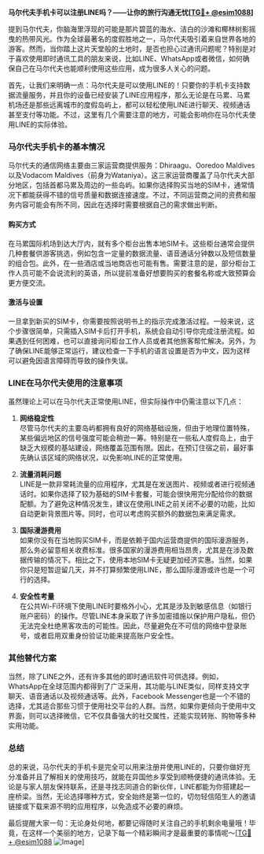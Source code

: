 **马尔代夫手机卡可以注册LINE吗？——让你的旅行沟通无忧[[TG💪+ @esim1088](https://t.me/s/esim1088)]**

提到马尔代夫，你脑海里浮现的可能是那片碧蓝的海水、洁白的沙滩和椰林树影摇曳的热带风光。作为全球最著名的度假胜地之一，马尔代夫吸引着来自世界各地的游客。然而，当你踏上这片天堂般的土地时，是否也担心过通讯问题呢？特别是对于喜欢使用即时通讯工具的朋友来说，比如LINE、WhatsApp或者微信，如何确保自己在马尔代夫也能顺利使用这些应用，成为很多人关心的问题。

首先，让我们来明确一点：马尔代夫是可以使用LINE的！只要你的手机卡支持数据流量服务，并且你的设备已经安装了LINE应用程序，那么无论是在马累、马累机场还是那些远离城市的度假岛屿上，都可以轻松使用LINE进行聊天、视频通话甚至支付等功能。不过，这里有几个需要注意的地方，可能会影响你在马尔代夫使用LINE的实际体验。

### **马尔代夫手机卡的基本情况**

马尔代夫的通信网络主要由三家运营商提供服务：Dhiraagu、Ooredoo Maldives以及Vodacom Maldives（前身为Wataniya）。这三家运营商覆盖了马尔代夫大部分地区，包括首都马累及周边的一些岛屿。如果你选择购买当地的SIM卡，通常情况下都能获得不错的信号质量和数据连接速度。不过，不同运营商之间的资费和服务内容可能会有所不同，因此在选择时需要根据自己的需求做出判断。

#### **购买方式**
在马累国际机场到达大厅内，就有多个柜台出售本地SIM卡。这些柜台通常会提供几种套餐供游客挑选，例如包含一定量的数据流量、语音通话分钟数以及短信数量的组合包。此外，在一些酒店或当地商店也可能有售。需要注意的是，部分柜台工作人员可能不会说流利的英语，所以提前准备好想要购买的套餐名称或大致预算会更方便交流。

#### **激活与设置**
一旦拿到新买的SIM卡，你需要按照说明书上的指示完成激活过程。一般来说，这个步骤很简单，只需插入SIM卡后打开手机，系统会自动引导你完成注册流程。如果遇到任何困难，也可以直接询问柜台工作人员或者其他旅客帮忙解决。另外，为了确保LINE能够正常运行，建议检查一下手机的语言设置是否为中文，因为这样可以避免因语言障碍而导致的操作失误。

### **LINE在马尔代夫使用的注意事项**

虽然理论上可以在马尔代夫正常使用LINE，但实际操作中仍需注意以下几点：

1. **网络稳定性**  
   尽管马尔代夫的主要岛屿都拥有良好的网络基础设施，但由于地理位置特殊，某些偏远地区的信号强度可能会稍逊一筹。特别是在一些私人度假岛上，由于缺乏大规模的基站建设，网络覆盖范围有限。因此，在预订住宿之前，最好事先确认该区域的网络状况，以免影响LINE的正常使用。

2. **流量消耗问题**  
   LINE是一款非常耗流量的应用程序，尤其是在发送图片、视频或者进行视频通话时。如果你选择了较为基础的SIM卡套餐，可能会很快用完分配给你的数据配额。为了避免这种情况发生，建议在使用LINE之前关闭不必要的功能，比如自动更新背景图片等。同时，也可以考虑购买额外的数据包来满足需求。

3. **国际漫游费用**  
   如果你没有在当地购买SIM卡，而是依赖于国内运营商提供的国际漫游服务，那么务必留意相关收费标准。很多国家的漫游费用相当昂贵，尤其是在涉及数据传输的情况下。相比之下，使用本地SIM卡无疑更加经济实惠。当然，如果你只是短暂逗留几天，并不打算频繁使用LINE，那么国际漫游或许也是一个可行的选择。

4. **安全性考量**  
   在公共Wi-Fi环境下使用LINE时要格外小心，尤其是涉及到敏感信息（如银行账户密码）的操作。尽管LINE本身采取了许多加密措施以保护用户隐私，但仍无法完全杜绝黑客攻击的可能性。因此，尽量避免在不可信的网络中登录账号，或者启用双重身份验证功能来提高账户安全性。

### **其他替代方案**

当然，除了LINE之外，还有许多其他的即时通讯软件可供选择。例如，WhatsApp在全球范围内都得到了广泛采用，其功能与LINE类似，同样支持文字聊天、语音通话以及视频通话等。此外，Facebook Messenger也是一个不错的选择，尤其适合那些习惯于使用社交平台的人群。当然，如果你更倾向于使用中文界面，则可以选择微信，它不仅具备强大的社交属性，还能实现转账、购物等多种实用功能。

### **总结**

总的来说，马尔代夫的手机卡是完全可以用来注册并使用LINE的，只要你做好充分准备并且了解相关的使用技巧，就能在异国他乡享受到顺畅便捷的通讯体验。无论是与家人朋友保持联系，还是寻找志同道合的新伙伴，LINE都能为你搭建起一座桥梁。当然，无论选择哪种方式，安全始终是第一位的，切勿轻信陌生人的邀请链接或下载来源不明的应用程序，以免造成不必要的麻烦。

最后提醒大家一句：无论身处何地，都要记得随时关注自己的手机剩余电量哦！毕竟，在这样一个美丽的地方，记录下每一个精彩瞬间才是最重要的事情呢～[[TG💪+ @esim1088](https://t.me/s/esim1088) ![Image](https://i.postimg.cc/4NQfJmqS/Snipaste-2025-05-13-00-14-12.png)]